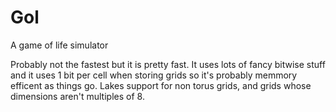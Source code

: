 # Gol
A game of life simulator

Probably not the fastest but it is pretty fast. It uses lots of fancy bitwise stuff and it uses 1 bit per cell when storing grids so it's probably memmory efficent as things go.
Lakes support for non torus grids, and grids whose dimensions aren't multiples of 8.
